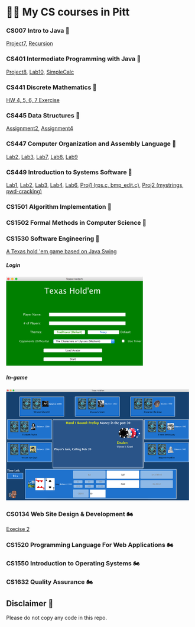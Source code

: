 # 👨‍💻 My CS courses in Pitt

### CS007 Intro to Java 🏁
   [Project7](/cs007/Project7.java), [Recursion](/cs007/Recursion.java)
### CS401 Intermediate Programming with Java 🏁
   [Project8](/cs401/Project8), [Lab10](/cs401/Lab10), [SimpleCalc](/cs401/SimpleCalc.java)
### CS441 Discrete Mathematics 🏁
   [HW 4, 5, 6, 7 Exercise](/cs441)
### CS445 Data Structures 🏁
   [Assignment2](https://github.com/kuesugi/pitt_cs/tree/master/cs445/Assignment2), [Assignment4](https://github.com/kuesugi/pitt_cs/tree/master/cs445/Assignment4)
### CS447 Computer Organization and Assembly Language 🏁
   [Lab2](https://github.com/kuesugi/pitt_cs/tree/master/cs447/lab2), [Lab3](https://github.com/kuesugi/pitt_cs/tree/master/cs447/lab3), [Lab7](https://github.com/kuesugi/pitt_cs/tree/master/cs447/lab7), [Lab8](https://github.com/kuesugi/pitt_cs/tree/master/cs447/lab8), [Lab9](https://github.com/kuesugi/pitt_cs/tree/master/cs447/lab9)
### CS449 Introduction to Systems Software 🏁
   [Lab1](/cs449/lab1.c), [Lab2](https://github.com/kuesugi/pitt_cs/blob/master/cs449/lab2.c), [Lab3](https://github.com/kuesugi/pitt_cs/blob/master/cs449/lab1.c), [Lab4](https://github.com/kuesugi/pitt_cs/blob/master/cs449/lab4.c), [Lab6](https://github.com/kuesugi/pitt_cs/blob/master/cs449/lab6.c), [Proj1 (rps.c, bmp_edit.c)](https://github.com/kuesugi/pitt_cs/blob/master/cs449/proj1), [Proj2 (mystrings, pwd-cracking)](https://github.com/kuesugi/pitt_cs/blob/master/cs449/proj2)
### CS1501 Algorithm Implementation 🏁
### CS1502 Formal Methods in Computer Science 🏁
### CS1530 Software Engineering 🏁
   [A Texas hold 'em game based on Java Swing](https://github.com/kuesugi/Texas-holdem/)
   ##### Login
   <img src="/examples/Login.png" alt="Login" height="240" width="370"/>
   
   ##### In-game
   <img src="/examples/in-game.png" alt="In-game" height="300" width="495"/>
   
### CS0134 Web Site Design & Development 🏍️
   [Execise 2](https://github.com/kuesugi/pitt_cs/tree/master/cs0134/e2)
### CS1520 Programming Language For Web Applications 🏍️
### CS1550 Introduction to Operating Systems 🏍️
### CS1632 Quality Assurance 🏍️


## Disclaimer 💬
Please do not copy any code in this repo.
